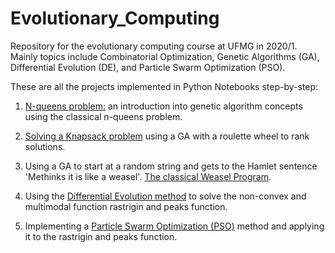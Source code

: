 # Evolutionary_Computing
Repository for the evolutionary computing course at UFMG in 2020/1. Mainly topics include Combinatorial Optimization, Genetic Algorithms (GA), Differential Evolution (DE), and Particle Swarm Optimization (PSO).

These are all the projects implemented in Python Notebooks step-by-step:

1. [N-queens problem:]() an introduction into genetic algorithm concepts using the classical n-queens problem.

2. [Solving a Knapsack problem](https://github.com/hernaneBraga/Evolutionary_Computing/tree/main/2%20-%20Knapsack%20Problem) using a GA with a roulette wheel to rank solutions.

3. Using a GA to start at a random string and gets to the Hamlet sentence 'Methinks it is like a weasel'. [The classical Weasel Program](https://github.com/hernaneBraga/Evolutionary_Computing/tree/main/3%20-%20Weasel%20Program).

4. Using the [Differential Evolution method](https://github.com/hernaneBraga/Evolutionary_Computing/tree/main/4%20-%20Differential%20Evolution) to solve the non-convex and multimodal function rastrigin and peaks function. 
 
 5. Implementing a [Particle Swarm Optimization (PSO)](https://github.com/hernaneBraga/Evolutionary_Computing/tree/main/5%20-%20Particle%20Swarm%20Optimization) method and applying it to the rastrigin and peaks function.
